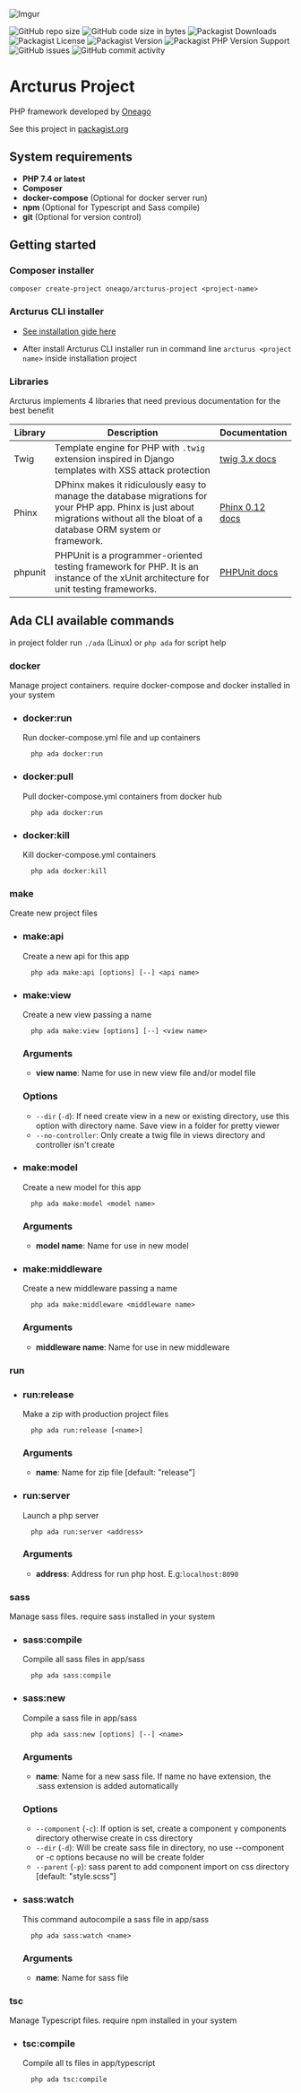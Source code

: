 ![Imgur](https://i.imgur.com/yJH1jUV.png)

![GitHub repo size](https://img.shields.io/github/repo-size/Oneago/arcturus-project)
![GitHub code size in bytes](https://img.shields.io/github/languages/code-size/ONEAGO/arcturus-project)
![Packagist Downloads](https://img.shields.io/packagist/dt/Oneago/arcturus-project)
![Packagist License](https://img.shields.io/packagist/l/Oneago/arcturus-project)
![Packagist Version](https://img.shields.io/packagist/v/Oneago/arcturus-project)
![Packagist PHP Version Support](https://img.shields.io/packagist/php-v/Oneago/arcturus-project)
![GitHub issues](https://img.shields.io/github/issues/Oneago/arcturus-project)
![GitHub commit activity](https://img.shields.io/github/commit-activity/m/Oneago/arcturus-project)

# Arcturus Project

PHP framework developed by [Oneago](https://www.oneago.com)

See this project in [packagist.org](https://packagist.org/packages/oneago/arcturus-project)

## System requirements

- **PHP 7.4 or latest**
- **Composer**
- **docker-compose** (Optional for docker server run)
- **npm** (Optional for Typescript and Sass compile)
- **git** (Optional for version control)

## Getting started

### Composer installer

`composer create-project oneago/arcturus-project <project-name>`

### Arcturus CLI installer

- [See installation gide here](https://github.com/Oneago/arcturus-installer/blob/main/README.md)

- After install Arcturus CLI installer run in command line `arcturus <project name>` inside installation project

### Libraries

Arcturus implements 4 libraries that need previous documentation for the best benefit

|  Library    | Description | Documentation |
|-------------|-------------|---------------|
| Twig        | Template engine for PHP with `.twig` extension inspired in Django templates with XSS attack protection | [twig 3.x docs](https://twig.symfony.com/doc/3.x/)
| Phinx       | DPhinx makes it ridiculously easy to manage the database migrations for your PHP app. Phinx is just about migrations without all the bloat of a database ORM system or framework. | [Phinx 0.12 docs](https://book.cakephp.org/phinx/0/en/index.html)
| phpunit     | PHPUnit is a programmer-oriented testing framework for PHP. It is an instance of the xUnit architecture for unit testing frameworks. | [PHPUnit docs](https://phpunit.de/documentation.html)

## Ada CLI available commands

in project folder run `./ada` (Linux) or `php ada` for script help

### docker

Manage project containers. require docker-compose and docker installed in your system

- ### docker:run
  Run docker-compose.yml file and up containers

        php ada docker:run

- ### docker:pull
  Pull docker-compose.yml containers from docker hub

        php ada docker:run  

- ### docker:kill
  Kill docker-compose.yml containers

        php ada docker:kill

### make

Create new project files

- ### make:api
  Create a new api for this app

        php ada make:api [options] [--] <api name>
  
- ### make:view
  Create a new view passing a name

        php ada make:view [options] [--] <view name>

  ###  Arguments
  - **view name**: Name for use in new view file and/or model file

  ###  Options
  - `--dir` (`-d`): If need create view in a new or existing directory, use this option with directory name. Save view
    in a folder for pretty viewer
  - `--no-controller`: Only create a twig file in views directory and controller isn't create

- ### make:model
  Create a new model for this app

        php ada make:model <model name>  

  ###  Arguments
  - **model name**: Name for use in new model

- ### make:middleware
  Create a new middleware passing a name

        php ada make:middleware <middleware name>

  ###  Arguments
  - **middleware name**: Name for use in new middleware

### run

- ### run:release
  Make a zip with production project files

        php ada run:release [<name>]
  ###  Arguments
  - **name**: Name for zip file [default: "release"]

- ### run:server
  Launch a php server

        php ada run:server <address> 

  ###  Arguments
  - **address**: Address for run php host. E.g:`localhost:8090`

### sass

Manage sass files. require sass installed in your system

- ### sass:compile
  Compile all sass files in app/sass

        php ada sass:compile

- ### sass:new
  Compile a sass file in app/sass

        php ada sass:new [options] [--] <name>

  ###  Arguments
  - **name**: Name for a new sass file. If name no have extension, the .sass extension is added automatically

  ###  Options
  - `--component` (`-c`): If option is set, create a component y components directory otherwise create in css directory
  - `--dir` (`-d`): Will be create sass file in directory, no use --component or -c options because no will be create folder
  - `--parent` (`-p`): sass parent to add component import on css directory [default: "style.scss"]

- ### sass:watch
  This command autocompile a sass file in app/sass

        php ada sass:watch <name>

  ###  Arguments
  - **name**: Name for sass file

### tsc

Manage Typescript files. require npm installed in your system

- ### tsc:compile
  Compile all ts files in app/typescript

        php ada tsc:compile
